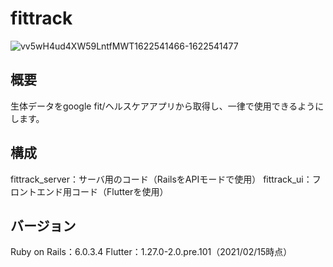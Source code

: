 # fittrack
![vv5wH4ud4XW59LntfMWT1622541466-1622541477](https://user-images.githubusercontent.com/73813855/120305553-d88b5a80-c30b-11eb-9eb3-c5c950484083.gif)


## 概要
生体データをgoogle fit/ヘルスケアアプリから取得し、一律で使用できるようにします。

## 構成
fittrack_server：サーバ用のコード（RailsをAPIモードで使用）
fittrack_ui：フロントエンド用コード（Flutterを使用）

## バージョン
Ruby on Rails：6.0.3.4
Flutter：1.27.0-2.0.pre.101（2021/02/15時点）
